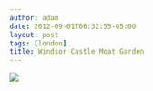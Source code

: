 ```yaml
---
author: adam
date: 2012-09-01T06:32:55-05:00
layout: post
tags: [london]
title: Windsor Castle Moat Garden
---
```


![](/media/m9mtfzMb5x1qga9s2o1_1280.jpg)
